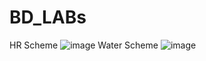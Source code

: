 # BD_LABs
HR Scheme
![image](https://user-images.githubusercontent.com/118111463/214414547-ad478fa9-469f-43d9-963a-68a4f37769a1.png)
Water Scheme
![image](https://user-images.githubusercontent.com/118111463/214414953-68140648-ff6a-47d0-8c36-71707731ff47.png)

